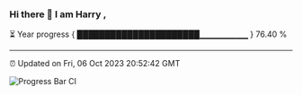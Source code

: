 ### Hi there 👋 I am Harry , 

⏳ Year progress { ██████████████████████▁▁▁▁▁▁▁▁ } 76.40 %

---

⏰ Updated on Fri, 06 Oct 2023 20:52:42 GMT

![Progress Bar CI](https://github.com/duykhang68/duykhang68/workflows/Progress%20Bar%20CI/badge.svg)
